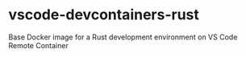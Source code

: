 # vscode-devcontainers-rust
Base Docker image for a Rust development environment on VS Code Remote Container
